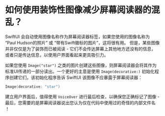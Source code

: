如何使用装饰性图像减少屏幕阅读器的混乱？
===

SwiftUI 会自动使用图像名称作为屏幕阅读器标签，如果您使用的图像名称为 “Paul Hudson的照片” 或 “带有Swift徽标的图片”，这将很有用。 但是，某些图像并非仅仅是为了装饰而已被阅读 - 它们不会传达屏幕上其他地方还没有的信息，或者只是传达信息，以使用户界面看起来更具吸引力。

如果您使用 `Image("star")` 之类的图片创建这些图像，则屏幕阅读器会将其作为标准UI传递的一部分读出。一个更好的主意是使用 `Image(decorative:)` 初始化程序创建它们，该初始化程序告诉 SwiftUI 该图像不应暴露于屏幕阅读器：

```swift
Image(decorative: "star")
```

建立用户界面后，值得使用 `VoiceOver` 进行最后检查，以确保您正确标记了图像 - 最后，您需要的是屏幕阅读器说出您认为仅在代码中使用过的奇怪的内部文件名 ！